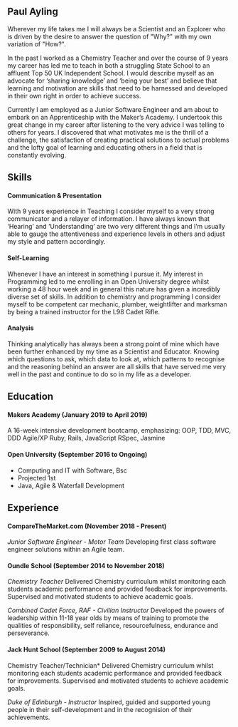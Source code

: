 ## Paul Ayling

Wherever my life takes me I will always be a Scientist and an Explorer who is driven by the desire to answer the question of "Why?" with my own variation of "How?". 

In the past I worked as a Chemistry Teacher and over the course of 9 years my career has led me to teach in both a struggling State School to an affluent Top 50 UK Independent School. I would describe myself as an advocate for ‘sharing knowledge’ and ‘being your best’ and believe that learning and motivation are skills that need to be harnessed and developed in their own right in order to achieve success.

Currently I am employed as a Junior Software Engineer and am about to embark on an Apprenticeship with the Maker’s Academy. I undertook this great change in my career after listening to the very advice I was telling to others for years. I discovered that what motivates me is the thrill of a challenge, the satisfaction of creating practical solutions to actual problems and the lofty goal of learning and educating others in a field that is constantly evolving.

## Skills

#### Communication & Presentation

With 9 years experience in Teaching I consider myself to a very strong communicator and a relayer of information. I have always known that ‘Hearing’ and ‘Understanding’ are two very different things and I’m usually able to gauge the attentiveness and experience levels in others and adjust my style and pattern accordingly.

#### Self-Learning

Whenever I have an interest in something I pursue it. My interest in Programming led to me enrolling in an Open University degree whilst working a 48 hour week and in general this nature has given a incredibly diverse set of skills. In addition to chemistry and programming I consider myself to be competent car mechanic, plumber, weightlifter and marksman by being a trained instructor for the L98 Cadet Rifle.

#### Analysis

Thinking analytically has always been a strong point of mine which have been further enhanced by my time as a Scientist and Educator. Knowing which questions to ask, which data to look at, which patterns to recognise and the reasoning behind an answer are all skills that have served me very well in the past and continue to do so in my life as a developer.

## Education

#### Makers Academy (January 2019 to April 2019)

A 16-week intensive development bootcamp, emphasizing:
OOP, TDD, MVC, DDD
Agile/XP
Ruby, Rails, JavaScript
RSpec, Jasmine

#### Open University (September 2016 to Ongoing)

- Computing and IT with Software, Bsc
- Projected 1st
- Java, Agile & Waterfall Development

## Experience

#### CompareTheMarket.com (November 2018 - Present)
*Junior Software Engineer - Motor Team*
Developing first class software engineer solutions within an Agile team.

#### Oundle School (September 2014 to November 2018)  
*Chemistry Teacher*
Delivered Chemistry curriculum whilst monitoring each students academic performance and provided feedback for improvements. Supervised and motivated students to achieve academic goals.

*Combined Cadet Force, RAF - Civilian Instructor*
Developed the powers of leadership within 11-18 year olds by means of training to promote the qualities of responsibility, self reliance, resourcefulness, endurance and perseverance.

#### Jack Hunt School (September 2009 to August 2014)   
Chemistry Teacher/Technician*
Delivered Chemistry curriculum whilst monitoring each students academic performance and provided feedback for improvements. Supervised and motivated students to achieve academic goals.

*Duke of Edinburgh - Instructor*
Inspired, guided and supported young people in their self-development and in the recognision of their achievements.
